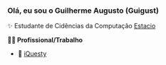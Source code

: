 ### Olá, eu sou o Guilherme Augusto (Guigust)

✨ Estudante de Cidências da Computação [Estacio](https://estacio.br/)

**👨‍💼 Profissional/Trabalho**
- 🏨 [iQuesty](http://http://www.iquesty.com.br)
